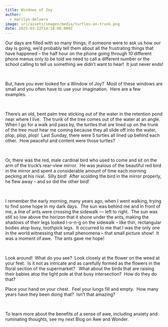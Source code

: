 ```yaml
---
title: Windows of Joy
author:
  - marilyn-deluera
image: src/assets/images/media/turtles-on-trunk.png
date: 2025-03-22T14:10:00.000Z
---
```






Our days are filled with so many things; if someone were to ask us how our day is going, we’d probably tell them about all the frustrating things that have happened – the half hour on the phone going through 10
different phone menus only to be told we need to call a different number or the school calling to tell us something we didn’t want to hear!  It just never ends!

 

But, have you ever looked for a Window of Joy?  Most of these windows are small and you often
have to use your imagination.  Here are a few examples.  

 

There’s an old, bent palm tree sticking out of the water in the retention pond near where I live. 
The trunk of the tree comes out of the water at an angle.  When I go for a walk and pass by, the turtles
that are lined up on the trunk of the tree must hear me coming because they all slide off into the water, plop, plop, plop!  Last Sunday, there were 5 turtles all lined up behind each other.  How peaceful and content were those turtles?

 

Or, there was the red, male cardinal bird who used to come and sit on the arm of the truck’s rear-view mirror.  He was jealous of the beautiful red bird in the mirror and spent a considerable amount of time each morning pecking at his rival.  Silly bird!  After scolding the bird in the mirror properly, he flew away – and so did the other bird!

 

I remember the early morning, many years ago, when I went walking, trying to find some hope in my dark days.  The sun was behind me and in front of me, a line of ants were crossing the sidewalk — left to right.  The sun was still so low above the horizon that it shone under the ants, making the shadows of their legs looked 
l-o-n-g on the sidewalk – like thin, rectangular bodies atop busy, toothpick legs.  It occurred to me that I was the only one in the world witnessing that small phenomena – that small picture show!  It was a moment of awe.  The ants gave me hope!

 

Look around!  What do you see?  Look closely at the flower on the weed at your feet.  Is it not as
intricate and as carefully formed as the flowers in the floral section of the supermarket?    What about the birds that are raising their babies atop the light pole at that busy intersection?  How do they do that?  



Place your hand on your chest.  Feel your lungs fill and empty.  How many years have they been doing
that?  Isn’t that amazing? 

 



To learn more about the benefits of a sense of awe,
including anxiety and ruminating thoughts, see my next Blog on Awe and Wonder.
